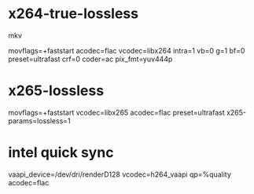 # x264-true-lossless

mkv

movflags=+faststart acodec=flac vcodec=libx264 intra=1 vb=0 g=1 bf=0 preset=ultrafast crf=0 coder=ac pix_fmt=yuv444p

#  x265-lossless

movflags=+faststart vcodec=libx265 acodec=flac preset=ultrafast x265-params=lossless=1

# intel quick sync

vaapi_device=/dev/dri/renderD128 vcodec=h264_vaapi qp=%quality acodec=flac

